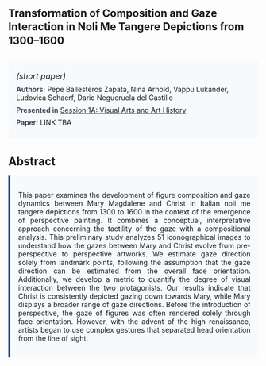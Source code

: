 
<style>    
    h2 {
        margin-top: 0;
        margin-bottom: 1.5rem;
        line-height: 1.3;
    }
    
    h3 {
        margin-top: 2rem;
        margin-bottom: 1rem;
        font-size: 1.4rem;
        font-weight:bold;
    }
    
    .metadata {
        background-color: #f7fafc;
        padding: 1rem;
        border-radius: 6px;
        margin-bottom: 2rem;
    }
    
    .metadata p {
        margin: 0.5rem 0;
    }
    
    .abstract {
        text-align: justify;
        padding: 1rem;
        background-color: #f7fafc;
        border-left: 4px solid #2c5282;
        border-radius: 0 6px 6px 0;
    }
    
    strong {
        color: #2d3748;
        font-weight: 600;
    }
</style>
<main role="main">
<h2>Transformation of Composition and Gaze Interaction in Noli Me Tangere Depictions from 1300–1600</h2>

<section class="metadata">
<p style='font-size:1rem'><i>(short paper)</i></p>
<p><strong>Authors:</strong> Pepe Ballesteros Zapata, Nina Arnold, Vappu Lukander, Ludovica Schaerf, Dario Negueruela del Castillo</p>
<p><strong>Presented in</strong> <a href="/programme/#session1A">Session 1A: Visual Arts and Art History</a></p>
<p><strong>Paper:</strong> LINK TBA</p>
</section>

<section>
<h3>Abstract</h3>
<div class="abstract">
<p>This paper examines the development of figure composition and gaze dynamics between Mary Magdalene and Christ in Italian  noli me tangere  depictions from 1300 to 1600 in the context of the emergence of perspective painting. It combines a conceptual, interpretative approach concerning the tactility of the gaze with a compositional analysis. This preliminary study analyzes 51 iconographical images to understand how the gazes between Mary and Christ evolve from pre-perspective to perspective artworks. We estimate gaze direction solely from landmark points, following the assumption that the gaze direction can be estimated from the overall face orientation. Additionally, we develop a metric to quantify the degree of visual interaction between the two protagonists. Our results indicate that Christ is consistently depicted gazing down towards Mary, while Mary displays a broader range of gaze directions. Before the introduction of perspective, the gaze of figures was often rendered solely through face orientation. However, with the advent of the high renaissance, artists began to use complex gestures that separated head orientation from the line of sight.</p>
</div>
</section>
</main>